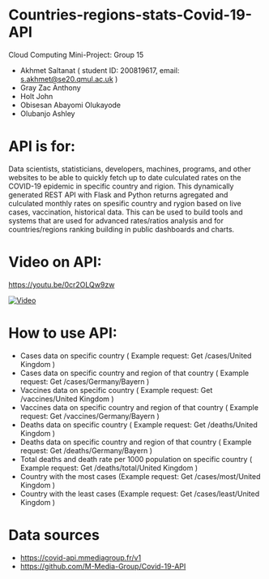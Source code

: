 # Countries-regions-stats-Covid-19-API
Cloud Computing Mini-Project: Group 15 

- Akhmet Saltanat ( student ID: 200819617, email: s.akhmet@se20.qmul.ac.uk )
- Gray Zac Anthony                 
- Holt John                         
- Obisesan Abayomi Olukayode
- Olubanjo Ashley

# API is for:
Data scientists, statisticians, developers, machines, programs, and other websites to be able to quickly fetch up to date culculated rates on the COVID-19 epidemic in specific country and rigion.  This dynamically generated REST API with Flask and Python returns agregated and culculated monthly rates on spesific country and rуgion based on live cases, vaccination, historical data. This can be used to build tools and systems that are used for advanced rates/ratios analysis and for countries/regions  ranking building in public dashboards and charts.

#  Video on API: 
https://youtu.be/0cr2OLQw9zw

[![Video ](https://res.cloudinary.com/marcomontalbano/image/upload/v1617609265/video_to_markdown/images/youtube--0cr2OLQw9zw-c05b58ac6eb4c4700831b2b3070cd403.jpg)](https://youtu.be/0cr2OLQw9zw "Video")
# How to use API: 
- Cases data on specific country ( Example request:  Get /cases/United Kingdom )
- Cases data on specific country and region of that country ( Example request:  Get /cases/Germany/Bayern )
- Vaccines data on specific country ( Example request:  Get /vaccines/United Kingdom )
- Vaccines data on specific country and region of that country ( Example request:  Get /vaccines/Germany/Bayern )
- Deaths data on specific country ( Example request:  Get /deaths/United Kingdom )
- Deaths data on specific country and region of that country ( Example request:  Get /deaths/Germany/Bayern )
- Total deaths and death rate per 1000 population on specific country ( Example request:  Get /deaths/total/United Kingdom )
- Country with the most cases  (Example request:  Get /cases/most/United Kingdom )
- Country with the least cases (Example request:  Get /cases/least/United Kingdom )

# Data sources
- https://covid-api.mmediagroup.fr/v1
- https://github.com/M-Media-Group/Covid-19-API

